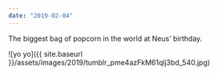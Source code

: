 ```yaml
---
date: "2019-02-04"
---
```


The biggest bag of popcorn in the world at Neus’ birthday.

![yo yo]({{ site.baseurl }}/assets/images/2019/tumblr_pme4azFkM61qlj3bd_540.jpg)
